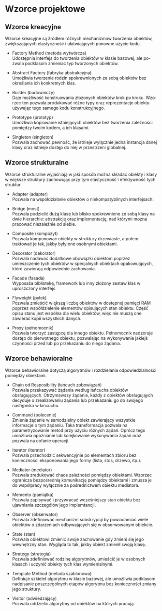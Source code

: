 # Wzorce projektowe

## Wzorce kreacyjne

Wzor­ce kre­acyj­ne są źró­dłem róż­nych me­cha­ni­zmów two­rze­nia obiek­tów, zwięk­sza­ją­cych ela­stycz­ność i uła­twia­ją­cych po­now­ne uży­cie kodu.

- Factory Method (metoda wytwórcza)  
Udo­stęp­nia in­ter­fejs do two­rze­nia obiek­tów w kla­sie ba­zo­wej, ale po­zwa­la pod­kla­som zmie­niać typ two­rzo­nych obiek­tów.

- Abs­tract Fac­to­ry (fa­bry­ka abs­trak­cyj­na)  
Umoż­li­wia two­rze­nie ro­dzin spo­krew­nio­nych ze sobą obiek­tów bez okre­śla­nia ich kon­kret­nych klas.

- Builder (bu­dow­ni­czy)  
Daje moż­li­wość kon­stru­owa­nia zło­żo­nych obiek­tów krok po kroku. Wzo­rzec ten po­zwa­la pro­du­ko­wać różne typy oraz re­pre­zen­ta­cje obiek­tu uży­wa­jąc tego sa­me­go kodu kon­struk­cyj­ne­go.

- Prototype (prototyp)  
Umożliwia kopiowanie istniejących obiektów bez tworzenia zależności pomiędzy twoim kodem, a ich klasami.

- Sin­gle­ton (sin­gle­ton)  
Po­zwa­la za­cho­wać pew­ność, że ist­nie­je wy­łącz­nie jedna in­stan­cja danej klasy oraz ist­nie­je do­stęp do niej w prze­strze­ni glo­bal­nej.

## Wzorce strukturalne

Wzor­ce struk­tu­ral­ne wy­ja­śnia­ją w jaki spo­sób można skła­dać obiek­ty i klasy w więk­sze struk­tu­ry za­cho­wu­jąc przy tym ela­stycz­ność i efek­tyw­ność tych struktur.

- Adapter (adapter)  
Pozwala na współdziałanie obiektów o niekompatybilnych interfejsach.

- Bridge (most)  
Pozwala podzielić dużą klasę lub blisko spokrewnione ze sobą klasy na dwie hierarchie: abstrakcję oraz implementację, nad którymi można pracować niezależnie od siebie.

- Composite (kompozyt)  
Pozwala komponować obiekty w struktury drzewiaste, a potem traktować je tak, jakby były one osobnymi obiektami.

- Decorator (dekorator)  
Pozwala nadawać dodatkowe obowiązki obiektom poprzez umieszczenie tych obiektów w specjalnych obiektach opakowujących, które zawierają odpowiednie zachowania.

- Facade (fasada)  
Wyposaża bibliotekę, framework lub inny złożony zestaw klas w uproszczony interfejs.

- Flyweight (pyłek)  
Pozwala zmieścić większą liczbę obiektów w dostępnej pamięci RAM poprzez współdzielenie elementów opisujących stan obiektu. Część opisu stanu jest wspólna dla wielu obiektów, więc nie muszą one zawierać kopii wszystkich danych.

- Proxy (pełnomocnik)  
Pozwala tworzyć zastępcę dla innego obiektu. Pełnomocnik nadzoruje dostęp do pierwotnego obiektu, pozwalając na wykonywanie jakiejś czynności przed lub po przekazaniu do niego żądania.

## Wzorce behawioralne

Wzorce behawioralne dotyczą algorytmów i rozdzielania odpowiedzialności pomiędzy obiektami.

- Chain od Resposibility (łańcuch zobowiązań)  
Pozwala przekazywać żądania według łańcucha obiektów obsługujących. Otrzymawszy żądanie, każdy z obiektów obsługująych decyduje o zrealizowaniu żądania lub przekazaniu go do swojego następnika w łańcuchu.

- Command (polecenie)  
Zmienia żądanie w samodzielny obiekt zawierający wszystkie informacje o tym żądaniu. Taka transformacja pozwala na parametryzowanie metod przy użyciu różnych żądań. Oprócz tego umożliwia opóżnianie lub kolejkowanie wykonywania żądań oraz pozwala na cofanie operacji.

- Iterator (iterator)  
Pozwala przechodzić sekwencyjnie po elementach zbioru bez konieczności eksponowania jego formy (lista, stos, drzewo, itp.).

- Mediator (mediator)  
Pozwala zredukować chaos zależności pomiędzy obiektami. Wzorzec ogranicza bezpośrednią komunikację pomiędzy obiektami i zmusza je do współpracy wyłącznie za pośrednictwem obiektu mediatora.

- Memento (pamiątka)  
Pozwala zapisywać i przywracać wcześniejszy stan obiektu bez ujawniania szczegółów jego implemtancji.

- Observer (obserwator)  
Pozwala zdefiniować mechanizm subskrypcji by powiadamiać wiele obiektów o zdarzeniach odbywających się w obserwowanym obiekcie.

- State (stan)  
Pozwala obiektowi zmienić swoje zachowanie gdy zmieni się jego wewnętrzny stan. Wygląda to tak, jakby obiekt zmienił swoją klasę.

- Strategy (strategia)  
Pozwala zdefiniować rodzinę algorytmów, umieścić je w osobnych klasach i uczynić obiekty tych klas wymienialnymi.

- Template Method (metoda szablonowa)  
Definiuje szkielet algorytmu w klasie bazowej, ale umożliwia podklasom nadpisanie poszczególnych etapów algorytmu bez konieczności zmiany jego struktury.

- Visitor (odwiedzający)  
Pozwala oddzielić algorytmy od obiektów na których pracują.
